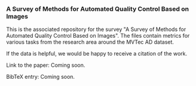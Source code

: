 ### A Survey of Methods for Automated Quality Control Based on Images

This is the associated repository for the survey "A Survey of Methods for Automated Quality Control Based on Images". The files contain metrics for various tasks from the research area around the MVTec AD dataset.

If the data is helpful, we would be happy to receive a citation of the work.

Link to the paper: Coming soon.

BibTeX entry: Coming soon.
